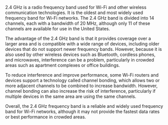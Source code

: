 2.4 GHz is a radio frequency band used for Wi-Fi and other wireless communication technologies. It is the oldest and most widely used frequency band for Wi-Fi networks. The 2.4 GHz band is divided into 14 channels, each with a bandwidth of 20 MHz, although only 11 of these channels are available for use in the United States.

The advantage of the 2.4 GHz band is that it provides coverage over a larger area and is compatible with a wide range of devices, including older devices that do not support newer frequency bands. However, because it is also used by other wireless devices such as Bluetooth, cordless phones, and microwaves, interference can be a problem, particularly in crowded areas such as apartment complexes or office buildings.

To reduce interference and improve performance, some Wi-Fi routers and devices support a technology called channel bonding, which allows two or more adjacent channels to be combined to increase bandwidth. However, channel bonding can also increase the risk of interference, particularly if multiple devices in the same area are using the same channels.

Overall, the 2.4 GHz frequency band is a reliable and widely used frequency band for Wi-Fi networks, although it may not provide the fastest data rates or best performance in crowded areas.